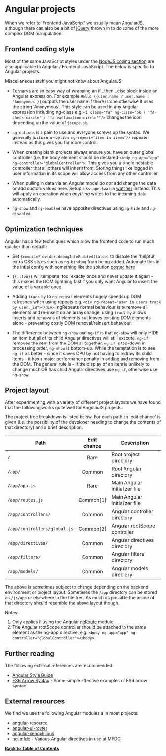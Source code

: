 Angular projects
================
When we refer to 'Frontend JavaScript' we usually mean [AngularJS](http://angularjs.org), although there can also be a bit of [jQuery](http://jquery.com) thrown in to do some of the more complex DOM manipulation.

Frontend coding style
---------------------
Most of the same JavaScript styles under the [NodeJS coding section](style-node.js) are also applicable to Angular / Frontend JavaScript. The below is specific to Angular projects.

Miscellaneous stuff you might not know about AngularJS:

* [Ternarys](https://en.wikipedia.org/wiki/%3F:) are an easy way of wrapping an if...then...else block inside an Angular expression. For example `Hello {{user.name ? user.name : 'Anonymous'}}` outputs the user name if there is one otherwise it uses the string 'Anonymous'. This style can be used in any Angular expression including ng-class e.g. `<i class="fa" ng-class="ok ? 'fa-check-circle' : 'fa-exclamation-circle'"/>` changes the icon depending on the value of `$scope.ok`.

* `ng-options` is a pain to use and everyone screws up the syntax. We generally just use a `<option ng-repeat="item in items"/>` repeater instead as this gives you far more control.

* When creating blank projects always ensure you have an outer global controller (i.e. the body element should be declared `<body ng-app="app" ng-controller="globalController">`. This gives you a single nestable controller that all others will inherit from. Storing things like logged in user information in its scope will allow access from any other controller.

* When pulling in data via an Angular model *do not* add change the data or add custom values here. Setup a `$scope.$watch` [watcher](https://docs.angularjs.org/api/ng/type/$rootScope.Scope#$watch) instead. This will apply an operation when *anything* writes to the incoming data automatically.

* `ng-show` and `ng-enabled` have opposite directives using `ng-hide` and `ng-disabled`.


Optimization techniques
-----------------------
Angular has a few techniques which allow the frontend code to run much quicker than default:

* Set `$compileProvider.debugInfoEnabled(false)` to disable the 'helpful' extra CSS styles such as `ng-binding` from being added. Automate this in the intial config with something like the solution [posted here](https://gist.github.com/capaj/d15a53395c73f545b362)

* `{{::foo}}` will template 'foo' exactly once and never update it again - this makes the DOM lightning fast if you only want Angular to insert the value of a variable once.

* Adding `track by` to `ng-repeat` elements hugely speeds up DOM refreshes when using repeats e.g. `<div ng-repeat="user in users track by user._id"></div>`. ngRepeats normal behaviour is to remove all elements and re-insert on an array change, using `track by` allows inserts and removals of elements but leaves existing DOM elements alone - preventing costly DOM removal/reinsert behaviour.

* The difference between `ng-show` and `ng-if` is that `ng-show` will only HIDE an item but all of its child Angular directives will still execute. `ng-if` removes the item from the DOM all together. `ng-if` is top-down in processing order, `ng-show` is bottom-up. While the temptation is to see `ng-if` as better - since it saves CPU by not having to redraw its child items - it has a major performance penalty in adding and removing from the DOM. The general rule is - if the display of an item is unlikely to change much OR has child Angular directives use `ng-if`, otherwise use `ng-show`.


Project layout
--------------
After experimenting with a variety of different project layouts we have found that the following works quite well for AngularJS projects:

The project tree breakdown is listed below. For each path an 'edit chance' is given (i.e. the possibility of the developer needing to change the contents of that directory) and a brief description.

| Path                                                | Edit chance | Description |
|-----------------------------------------------------|:-----------:| ------------|
| `/`                                                 | Rare        | Root project directory |
| `/app/`                                             | Common      | Root Angular directory |
| `/app/app.js`                                       | Rare        | Main Angular initializer file |
| `/app/routes.js`                                    | Common[1]   | Main Angular initializer file |
| `/app/controllers/`                                 | Common      | Angular controller directory |
| `/app/controllers/global.js`                        | Common[2]   | Angular rootScope controller |
| `/app/directives/`                                  | Common      | Angular directives directory |
| `/app/filters/`                                     | Common      | Angular filters directory |
| `/app/models/`                                      | Common      | Angular models directory |

The above is sometimes subject to change depending on the backend environment or project layout. Sometimes the `/app` directory can be stored as `/js/app` or elsewhere in the file tree. As much as possible the inside of that directory should resemble the above layout though.

Notes:

1. Only applies if using the Angular [ngRoute](https://github.com/angular/bower-angular-route) module.
2. The Angular rootScope controller should be attached to the same element as the ng-app directive. e.g. `<body ng-app="app" ng-controller="globalController"></body>`.


Further reading
---------------
The following external references are recommended:

* [Angular Style Guide](https://github.com/johnpapa/angular-styleguide)
* [ES6 Arrow Syntax](http://shivganesh.com/2015/08/es6-arrows/) - Some simple effective examples of ES6 arrow syntax


External resources
------------------
We find we use the following Angular modules a in most projects:

* [angular-resource](https://github.com/angular/bower-angular-resource)
* [angular-ui-router](http://angular-ui.github.io/ui-router/site)
* [angular-xenophilous](https://github.com/hash-bang/ng-xenophilous)
* [ng-mfdc](http://momsfriendlydevco.github.io/ng-mfdc) - Various Angular directives in use at MFDC


**[Back to Table of Contents](README.md)**
